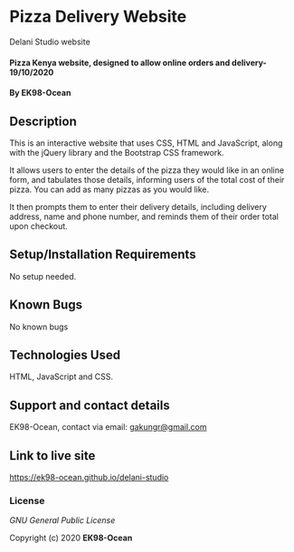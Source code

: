 # Pizza Delivery Website   
Delani Studio website

#### Pizza Kenya website, designed to allow online orders and delivery- 19/10/2020

#### By **EK98-Ocean**

## Description
This is an interactive website that uses CSS, HTML and JavaScript, along with the jQuery library and the Bootstrap CSS framework. 

It allows users to enter the details of the pizza they would like in an online form, and tabulates those details, informing users of the total cost of their pizza. You can add as many pizzas as you would like.

It then prompts them to enter their delivery details, including delivery address, name and phone number, and reminds them of their order total upon checkout.

## Setup/Installation Requirements
No setup needed.

## Known Bugs
No known bugs

## Technologies Used
HTML, JavaScript and CSS.

## Support and contact details
EK98-Ocean, contact via email: gakungr@gmail.com

## Link to live site
https://ek98-ocean.github.io/delani-studio

### License
*GNU General Public License*


Copyright (c) 2020 **EK98-Ocean**